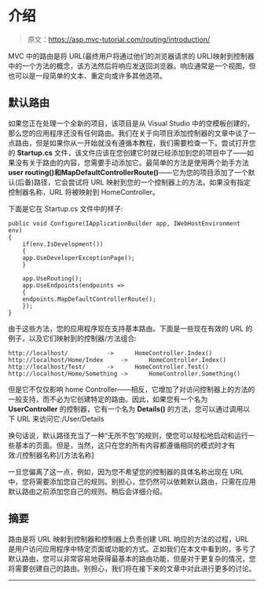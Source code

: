 # 介绍

> 原文：<https://asp.mvc-tutorial.com/routing/introduction/>

MVC 中的路由是将 URL(最终用户将通过他们的浏览器请求的 URL)映射到控制器中的一个方法的概念，该方法然后将响应发送回浏览器。响应通常是一个视图，但也可以是一段简单的文本、重定向或许多其他选项。

## 默认路由

如果您正在处理一个全新的项目，该项目是从 Visual Studio 中的空模板创建的，那么您的应用程序还没有任何路由。我们在关于向项目添加控制器的文章中谈了一点路由，但是如果你从一开始就没有遵循本教程，我们需要检查一下。尝试打开您的 **Startup.cs** 文件，该文件应该在您创建它时就已经添加到您的项目中了——如果没有关于路由的内容，您需要手动添加它。最简单的方法是使用两个助手方法**user routing()**和**MapDefaultControllerRoute()**——它为您的项目添加了一个默认(后备)路径，它会尝试将 URL 映射到您的一个控制器上的方法。如果没有指定控制器名称，URL 将被映射到 HomeController。

下面是它在 Startup.cs 文件中的样子:

```
public void Configure(IApplicationBuilder app, IWebHostEnvironment env)
{
    if(env.IsDevelopment())
    {
    app.UseDeveloperExceptionPage();
    }

    app.UseRouting();
    app.UseEndpoints(endpoints =>
    {
    endpoints.MapDefaultControllerRoute();
    });
}
```

由于这些方法，您的应用程序现在支持基本路由。下面是一些现在有效的 URL 的例子，以及它们映射到的控制器/方法组合:

<input type="hidden" name="IL_IN_ARTICLE">

```
http://localhost/           ->      HomeController.Index()  
http://localhost/Home/Index     ->      HomeController.Index()  
http://localhost/Test/      ->      HomeController.Test()  
http://localhost/Home/Something ->      HomeController.Something()
```

但是它不仅仅影响 home Controller——相反，它增加了对访问控制器上的方法的一般支持，而不必为它创建特定的路由。因此，如果您有一个名为 **UserController** 的控制器，它有一个名为 **Details()** 的方法，您可以通过调用以下 URL 来访问它:/User/Details

换句话说，默认路径充当了一种“无所不包”的规则，使您可以轻松地启动和运行一些基本的页面。但是，当然，这只在您的所有内容都遵循相同的模式时才有效:/[控制器名称]/[方法名称]

一旦您偏离了这一点，例如，因为您不希望您的控制器的具体名称出现在 URL 中，您将需要添加您自己的规则。别担心，您仍然可以依赖默认路由，只需在应用默认路由之前添加您自己的规则。稍后会详细介绍。

## 摘要

路由是将 URL 映射到控制器和控制器上负责创建 URL 响应的方法的过程，URL 是用户访问应用程序中特定页面或功能的方式。正如我们在本文中看到的，多亏了默认路由，您可以非常容易地获得最基本的路由功能，但是对于更复杂的情况，您将需要创建自己的路由。别担心，我们将在接下来的文章中对此进行更多的讨论。

* * *